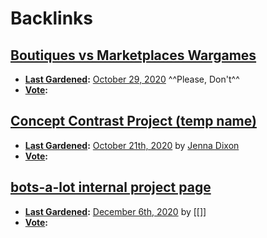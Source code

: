 
# Backlinks
## [Boutiques vs Marketplaces Wargames](<Boutiques vs Marketplaces Wargames.md>)
- **[Last Gardened](<Last Gardened.md>):** [October 29, 2020](<October 29, 2020.md>) ^^Please, Don't^^
- **[Vote](<Vote.md>):**

## [Concept Contrast Project (temp name)](<Concept Contrast Project (temp name).md>)
- **[Last Gardened](<Last Gardened.md>):** [October 21th, 2020](<October 21th, 2020.md>) by [Jenna Dixon](<Jenna Dixon.md>)
- **[Vote](<Vote.md>):**

## [bots-a-lot internal project page](<bots-a-lot internal project page.md>)
- **[Last Gardened](<Last Gardened.md>):** [December 6th, 2020](<December 6th, 2020.md>) by [[]]
- **[Vote](<Vote.md>):**

